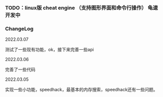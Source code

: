 ### TODO：linux版 cheat engine （支持图形界面和命令行操作） 龟速开发中



### ChangeLog

2022.03.07

测试了一些现有功能，ok，接下来完善一些api

2022.03.06

完善了一些代码

2022.03.05

实现一些小功能，speedhack，最基本的内存搜索，speedhack还有一些问题。